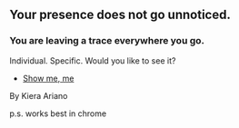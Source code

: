 ## Your presence does not go unnoticed.


### You are leaving a trace everywhere you go.
Individual.
Specific.
Would you like to see it?
- [Show me, me](/realslimeggy/index.html)


By Kiera Ariano

p.s. works best in chrome

